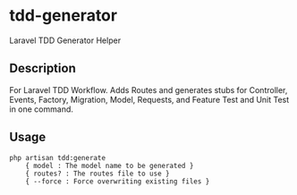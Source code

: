 # tdd-generator
Laravel TDD Generator Helper

## Description
For Laravel TDD Workflow. Adds Routes and generates stubs for Controller, Events, Factory, Migration, Model, 
Requests, and Feature Test and Unit Test in one command.

## Usage

```
php artisan tdd:generate 
    { model : The model name to be generated } 
    { routes? : The routes file to use } 
    { --force : Force overwriting existing files }
```
